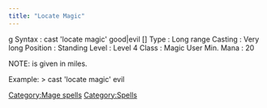 ```yaml
---
title: "Locate Magic"
---
```


<nowiki>g Syntax : cast 'locate magic' good\|evil \[\] Type : Long range
Casting : Very long Position : Standing Level : Level 4 Class : Magic
User Min. Mana : 20

</pre>

NOTE: is given in miles.

Example: \> cast 'locate magic' evil

[Category:Mage spells](Category:Mage_spells "wikilink")
[Category:Spells](Category:Spells "wikilink")